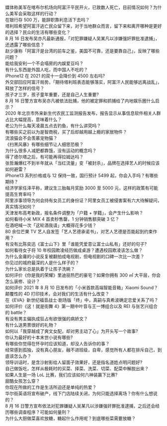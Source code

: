 媒体称美军在喀布尔机场向阿富汗平民开火，已致数人死亡，目前情况如何？为什么美军会采取这样的行动？  
在银行存 500 万，能辞职靠利息活下去吗？  
塔利班希望阿富汗逃亡民众留下来，对于当地群众而言，留下来和离开哪种是更好的选择？民众的生活有哪些变化？  
8 月 16 日发布吴亦凡最新通报，「对犯罪嫌疑人吴某凡以涉嫌强奸罪批准逮捕」，还透露了哪些信息？  
赵少康称「阿富汗是台湾的前车之鉴，美国不可靠，还是要靠自己」，反映了哪些问题？  
能给我安利一个不会塌房的内娱爱豆吗？  
有什么东西是外国人吃，而中国人不吃的？  
iPhone12 在 2021 的双十一会降价到 4500 左右吗?  
外交部回应阿富汗局势，「期待塔利班表态能够落实，阿富汗人民能够远离战乱」，释放了怎样的信号？  
孩子才三岁，孩子童年重要，还是自己人生重要?  
8 月 16 日警方宣布吴亦凡被依法批捕，他的被定罪和抓捕给了内地娱乐圈什么启示？  
2020 年北京市外来新生代农民工监测报告发布，报告显示从事信息软件相关人群占比大幅提高，意味着什么？  
老公为什么每天凌晨五点去钓鱼，有什么讲究吗？  
有哪些买之前以为是智商税，买了后却越用越上瘾的家居物件？  
流浪猫会不会羡慕宠物猫？  
《扫黑风暴》有哪些细节让人细思恐极？  
为什么很多人减肥都靠饿，没有运动的概念吗？  
得了德尔塔之后，有可能再得拉姆达吗？  
张哲瀚爆红不到半年就从「当红流量」变「被封杀」，品牌在选择艺人的时候应该如何避雷？  
iPhone13 系列价格或与 12 保持一致，国行预计 5499 起，你会入手吗？有哪些期待？  
经济学家任泽平称，建议生三胎每月奖励 3000 至 5000 元，这样的政策有可能提高生育率吗？  
阿里涉事领导为何会持有女员工的身份证？阿里女员工被侵害案有六大待解疑问，真实情况如何？  
天津发布高考新政，报名条件调整为「户籍 + 学籍」，会产生什么影响？  
如何看待小米 MIX 4 首卖秒售罄，1 分钟销售额突破 3 亿？  
在酒吧喊一次「这轮酒我请」大概得花多少钱？  
80 余位芒果 TV 艺人自发签「艺人艺德承诺书」，对艺人艺德是否能起到约束作用？  
有没有比陈奕迅《富士山下》里「谁能凭爱意让富士山私有」还好的句子?  
如何看待女子将 10 年校园欺凌经历做成桌游？遭遇校园欺凌该怎么做？  
为什么金庸的小说反复被翻拍成电视剧，但电视剧的口碑一次比一次差？  
你见过的城府最深的人是什么样子的？  
为什么家长总是执着于让孩子洗碗？  
如何评价《你是我的荣耀》里迪丽热巴的豪宅？如果你拥有 300 ㎡ 大平层，你会怎么装修、设计？  
如何评价 2021 年 8 月 10 日发布的「小米首款高端智能音箱」Xiaomi Sound？  
颠覆性的 4D 打印技术，会对我们的生活有什么改变？  
在《EVA》新世纪福音战士·剧场版「终」中，真嗣与真希波确定恋爱关系了吗？  
如何评价《这！就是街舞 4》第一期中叶音与王一博组合以及 REI 与张艺兴组合的 battle？  
有没有男主偏执成狂占有欲很强的病娇文？  
有什么送男票很好的礼物？  
如何以「我穿越成了爽文女配，却对男主动了心」为开头写一个故事?  
你认为最好的十本末世小说有哪些?  
有哪些你觉得在怀孕时应该知道，却没人告诉你的事？  
经常感到孤独，没有真心朋友，融不进班级，自卑，感觉所有人都在排斥自己，到底该怎么办？  
领导训话时，是含沙射影给人留面子效果好，还是指名道姓点明问题好?  
自己做饭吃，怎样从极耗时的买菜、择菜、洗菜、切菜、配菜中解脱出来？  
如果人生是一场 LoL 比赛，我们应该如何六神装赢下比赛?  
甜酷女孩怎么穿？  
你现在所做的工作是生活所迫还是单纯的热爱？  
华尔街英语将宣布破产，线下门店陆续关闭，为何只能选择离场？你有什么想说的？  
8 月 16 日警方宣布依法对犯罪嫌疑人吴某凡以涉嫌强奸罪批准逮捕，之后还会经历哪些调查程序？可能如何量刑？  
为什么大厨做菜喜欢放糖，糖起什么作用呢？到底哪些菜需要放糖？  
